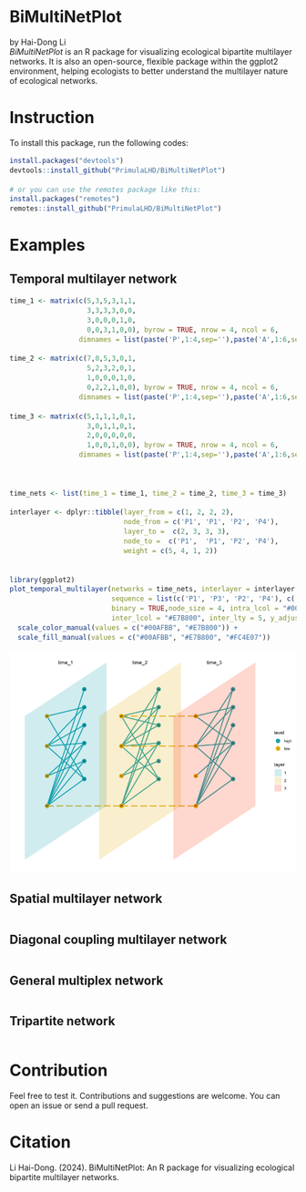 # BiMultiNetPlot
by Hai-Dong Li  
*BiMultiNetPlot* is an R package for visualizing ecological bipartite multilayer networks. 
             It is also an open-source, flexible package within the ggplot2 environment, 
             helping ecologists to better understand the multilayer nature of ecological networks.

# Instruction
To install this package, run the following codes:
``` r 
install.packages("devtools")
devtools::install_github("PrimulaLHD/BiMultiNetPlot")

# or you can use the remotes package like this:
install.packages("remotes")
remotes::install_github("PrimulaLHD/BiMultiNetPlot")

```

# Examples      
## Temporal multilayer network
``` r
time_1 <- matrix(c(5,3,5,3,1,1,
                   3,3,3,3,0,0,
                   3,0,0,0,1,0,
                   0,0,3,1,0,0), byrow = TRUE, nrow = 4, ncol = 6,
                 dimnames = list(paste('P',1:4,sep=''),paste('A',1:6,sep='')))

time_2 <- matrix(c(7,0,5,3,0,1,
                   5,2,3,2,0,1,
                   1,0,0,0,1,0,
                   0,2,2,1,0,0), byrow = TRUE, nrow = 4, ncol = 6,
                 dimnames = list(paste('P',1:4,sep=''),paste('A',1:6,sep='')))

time_3 <- matrix(c(5,1,1,1,0,1,
                   3,0,1,1,0,1,
                   2,0,0,0,0,0,
                   1,0,0,1,0,0), byrow = TRUE, nrow = 4, ncol = 6,
                 dimnames = list(paste('P',1:4,sep=''),paste('A',1:6,sep='')))



time_nets <- list(time_1 = time_1, time_2 = time_2, time_3 = time_3)

interlayer <- dplyr::tibble(layer_from = c(1, 2, 2, 2),
                            node_from = c('P1', 'P1', 'P2', 'P4'),
                            layer_to =  c(2, 3, 3, 3),
                            node_to =  c('P1',  'P1', 'P2', 'P4'),
                            weight = c(5, 4, 1, 2))


library(ggplot2)
plot_temporal_multilayer(networks = time_nets, interlayer = interlayer,
                         sequence = list(c('P1', 'P3', 'P2', 'P4'), c('A3','A5' ,'A1', 'A2', 'A4', 'A6')),
                         binary = TRUE,node_size = 4, intra_lcol = "#00AFBB", label = TRUE,
                         inter_lcol = "#E7B800", inter_lty = 5, y_adjust = 2) +
  scale_color_manual(values = c("#00AFBB", "#E7B800")) +
  scale_fill_manual(values = c("#00AFBB", "#E7B800", "#FC4E07"))

```
![temporal multilayer network plot](https://github.com/PrimulaLHD/files/blob/main/tmn_plot.png)

## Spatial multilayer network       

``` r

```

## Diagonal coupling multilayer network       

``` r

```

## General multiplex network       

``` r

```

## Tripartite network       

``` r

```



















# Contribution              
Feel free to test it. Contributions and suggestions are welcome. You can open an issue or send a pull request.        

# Citation     
Li Hai-Dong. (2024). BiMultiNetPlot: An R package for visualizing ecological bipartite multilayer networks.    
